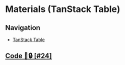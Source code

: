 # Materials (TanStack Table)

## Navigation

- [TanStack Table](https://tanstack.com/table)

## [Code 📍🔒 [#24]](../../../../../../../../../../private-learning/issues/24)
